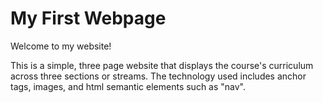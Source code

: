 # My First Webpage

Welcome to my website!

This is a simple, three page website that displays the course's curriculum across three sections or streams. 
The technology used includes anchor tags, images, and html semantic elements such as "nav".

